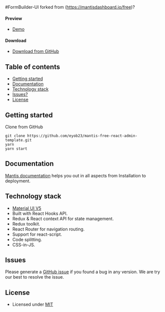 #FormBuilder-UI forked from (https://mantisdashboard.io/free)?

#### Preview

-   [Demo](https://mantisdashboard.io/free)

#### Download

-   [Download from GitHub](https://github.com/eyob23/mantis-free-react-admin-template)

## Table of contents

-   [Getting started](#getting-started)
-   [Documentation](#documentation)
-   [Technology stack](#technology-stack)
-   [Issues?](#issues)
-   [License](#license)

## Getting started

Clone from GitHub

```
git clone https://github.com/eyob23/mantis-free-react-admin-template.git
yarn
yarn start
```

## Documentation

[Mantis documentation](https://codedthemes.gitbook.io/mantis/) helps you out in all aspects from Installation to deployment.

## Technology stack

-   [Material UI V5](https://mui.com/core/)
-   Built with React Hooks API.
-   Redux & React context API for state management.
-   Redux toolkit.
-   React Router for navigation routing.
-   Support for react-script.
-   Code splitting.
-   CSS-in-JS.

## Issues

Please generate a [GitHub issue](https://github.com/eyob23/mantis-free-react-admin-template/issues) if you found a bug in any version. We are try our best to resolve the issue.

## License

-   Licensed under [MIT](https://github.com/codedthemes/datta-able-bootstrap-dashboard/blob/master/LICENSE)
